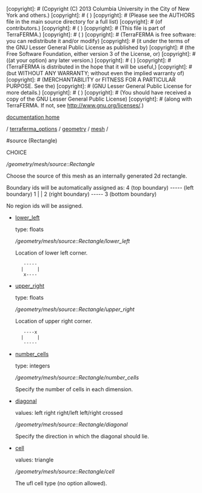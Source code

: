 [copyright]: # (Copyright (C) 2013 Columbia University in the City of New York and others.)
[copyright]: # ( )
[copyright]: # (Please see the AUTHORS file in the main source directory for a full list)
[copyright]: # (of contributors.)
[copyright]: # ( )
[copyright]: # (This file is part of TerraFERMA.)
[copyright]: # ( )
[copyright]: # (TerraFERMA is free software: you can redistribute it and/or modify)
[copyright]: # (it under the terms of the GNU Lesser General Public License as published by)
[copyright]: # (the Free Software Foundation, either version 3 of the License, or)
[copyright]: # ((at your option) any later version.)
[copyright]: # ( )
[copyright]: # (TerraFERMA is distributed in the hope that it will be useful,)
[copyright]: # (but WITHOUT ANY WARRANTY; without even the implied warranty of)
[copyright]: # (MERCHANTABILITY or FITNESS FOR A PARTICULAR PURPOSE. See the)
[copyright]: # (GNU Lesser General Public License for more details.)
[copyright]: # ( )
[copyright]: # (You should have received a copy of the GNU Lesser General Public License)
[copyright]: # (along with TerraFERMA. If not, see <http://www.gnu.org/licenses/>.)

[documentation home](Documentation)

/ [terraferma_options](../../../terraferma_options.md) / [geometry](../../geometry.md) / [mesh](../mesh.md) /

#source (Rectangle)

CHOICE 

*/geometry/mesh/source::Rectangle*

Choose the source of this mesh as an internally generated 2d rectangle.

Boundary ids will be automatically assigned as:
                         4 (top boundary)
                       ----- 
    (left boundary) 1 |     | 2 (right boundary)
                       ----- 
                         3 (bottom boundary)

No region ids will be assigned.   


* [lower_left](source__Rectangle/lower_left.md "child")

    type: floats

    */geometry/mesh/source::Rectangle/lower_left*

    Location of lower left corner.
    
         ----- 
        |     | 
         x---- 
    

* [upper_right](source__Rectangle/upper_right.md "child")

    type: floats

    */geometry/mesh/source::Rectangle/upper_right*

    Location of upper right corner.
    
         ----x
        |     | 
         ----- 
    

* [number_cells](source__Rectangle/number_cells.md "child")

    type: integers

    */geometry/mesh/source::Rectangle/number_cells*

    Specify the number of cells in each dimension.

* [diagonal](source__Rectangle/diagonal.md "child")

    values: left right right/left left/right crossed

    */geometry/mesh/source::Rectangle/diagonal*

    Specify the direction in which the diagonal should lie.

* [cell](source__Rectangle/cell.md "child")

    values: triangle

    */geometry/mesh/source::Rectangle/cell*

    The ufl cell type (no option allowed).

[autogenerated]: # (This file was automatically generated from the schema file:/home/cwilson/repos/github/TerraFERMA/TerraFERMA/buckettools/schemas/geometry.rng.)


